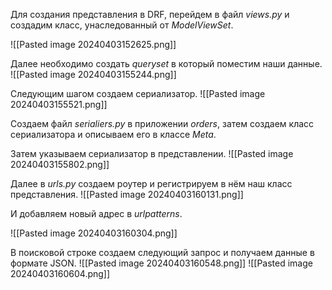 Для создания представления в DRF, перейдем в файл *views.py* и создадим класс, унаследованный от *ModelViewSet*.

![[Pasted image 20240403152625.png]]

Далее необходимо создать *queryset* в который поместим наши данные.
![[Pasted image 20240403155244.png]]

Следующим шагом создаем сериализатор. ![[Pasted image 20240403155521.png]]

Создаем файл *serialiers.py* в приложении *orders*, затем создаем класс сериализатора и описываем его в классе *Meta*.

Затем указываем сериализатор в представлении.
![[Pasted image 20240403155802.png]]

Далее в *urls.py* создаем роутер и регистрируем в нём наш класс представления.
![[Pasted image 20240403160131.png]]

И добавляем новый адрес в *urlpatterns*.

![[Pasted image 20240403160304.png]]

В поисковой строке создаем следующий запрос и получаем данные в формате JSON.
![[Pasted image 20240403160548.png]]
![[Pasted image 20240403160604.png]]
